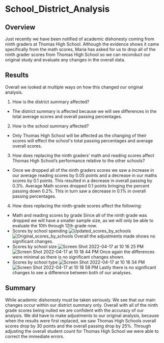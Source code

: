 # School_District_Analysis
## Overview ##
Just recently we have been notified of academic dishonesty coming from ninth graders at Thomas High School. Although the evidence shows it came specifically from the math scores, Maria has asked for us to drop all of the ninth grader scores from Thomas High School so we can reconduct our original study and evaluate any changes in the overall data.

## Results ##
Overall we looked at multiple ways on how this changed our original analysis.
1. How is the district summary affected?
 - The district summary is affected because we will see differences in the total average scores and overall passing percentages.
2. How is the school summary affected?
 - Only Thomas High School will be affected as the changing of their scores will effect the school's total passing percentages and average overall scores.
3. How does replacing the ninth graders’ math and reading scores affect Thomas High School’s performance relative to the other schools?
 - Once we dropped all of the ninth graders scores we saw a increase in our average reading scores by 0.05 points and a decrease in our maths scores by 0.1 points. This resulted in a decrease in overall passing by 0.3%. Average Math scores dropped 0.1 points bringing the percent passing down 0.2%. This in turn saw a decrease in 0.1% in overall passing percentages.
4. How does replacing the ninth-grade scores affect the following:
* Math and reading scores by grade
Since all of the ninth grade was dropped we will have a smaller sample size, as we will only be able to evaluate the 10th through 12th grade now.
* Scores by school spending
![Updated_scores_by_schools](https://user-images.githubusercontent.com/101231388/163744373-aac4e57c-880c-4191-8d5c-128fe222b5d6.png)
![Original_scores_by_schools](https://user-images.githubusercontent.com/101231388/163744339-d1a6ab5b-b27e-49cf-b1c3-9e172e602e16.png)
Overall the adjustments made shows no significant changes.
&nbsp;
* Scores by school size
![Screen Shot 2022-04-17 at 10 16 25 PM](https://user-images.githubusercontent.com/101231388/163744899-c23ebee8-aaf5-4b7b-946b-4434e221d5f0.png)
![Screen Shot 2022-04-17 at 10 18 44 PM](https://user-images.githubusercontent.com/101231388/163744914-04c143b6-4245-43d6-bfc4-2bedbc09b926.png)
Once again the differences were minimal as there is no significant changes shown.
* Scores by school type
![Screen Shot 2022-04-17 at 10 16 34 PM](https://user-images.githubusercontent.com/101231388/163745033-e257b6f0-18c1-46a2-8a2b-23d915ff519f.png)
![Screen Shot 2022-04-17 at 10 18 58 PM](https://user-images.githubusercontent.com/101231388/163745040-8e90015a-724d-4214-9afd-2517b740762f.png)
Lastly there is no significant changes to see a difference between both of our analyses.
## Summary ##
While academic dishonesty must be taken seriously. We see that our main changes occur within our district summary only. Overall with all of the ninth grade scores being nulled we are confident with the accuracy of our analysis. We did have to make adjustments to our original analysis, because when the results were first replaced, we saw Thomas High Schools overall scores drop by 30 points and the overall passing drop by 25%. Through adjusting the overall student count for Thomas High School we were able to correct the immediate errors.

